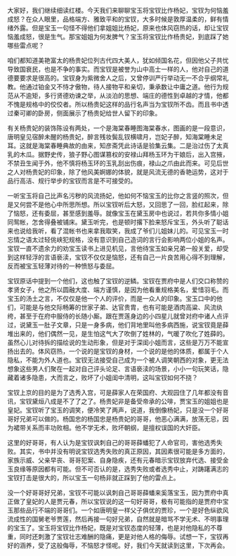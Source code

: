 
大家好，我们继续细读红楼。今天我们来聊聊宝玉将宝钗比作杨妃，宝钗为何恼羞成怒？在众人眼里，品格端方、雅致平和的宝钗，大多时候是敦厚温柔的，鲜有情绪外露。但是宝玉一句怪不得他们拿姐姐比杨妃，原来也体风窃热的话，却让宝钗恼羞成怒，很是生气。那宝姐姐为何发脾气？宝玉将宝钗比作杨贵妃，到底踩了她哪些雷点呢？

咱们都知道美艳富太的杨贵妃位列古代四大美人，犹如倾国名花，但因他父子共忧导致国衰民，也是不争的事实。而宝钗是被誉为山中高士一样的人，他对自己的道德要要求是很高的。宝钗身为紫微舍人之后，又曾停训严行举动无一不合乎纲常礼教。他通过铂金又不恃才傲物，待人接物平和亲切，秉承数让中庸之道。他行为规范从不逾矩，多行贤德劝谏之举，从淡泊的思想、端庄的德性到卓越的才情，他都不愧是规格中的佼佼者。所以杨贵妃这样的品行名声当为宝钗所不齿。而且书中透过秦可卿的卧房，侧面展示了杨贵妃给世人留下的印象。

有关杨贵妃的装饰陈设有两处，一个是海棠春睡图海棠春水，图画的是一段意识，唐明皇见宿醉未醒的杨贵妃，醉言残妆鬓乱钗横啸月，岂妃子醉，知海棠睡未足耳。这就是海棠春睡典故的由来，知彦斋凭此诗话是验集云集。二是治过伤了太真乳的木瓜。据野史传，狼子野心图谋篡权的安禄山拜杨玉环为干娘后，出入宫掖，不禁丑生闻于外，他不慎将杨玉环的玉乳刮出伤痕，禄山之爪由此而来。可见后世之人对杨贵妃的印象，除了他风美婀娜的体貌，就是风流无德的香艳运势，这对于品行高洁、规行举步的宝钗而言是不可接受的。

一听宝玉将自己比声名污秽的风流扬妃，他如何不恼宝玉的比你之言竖的照次，但是又何尝不是他心中所思所想。所以宝钗听后大怒，又回思了一回，脸红起来，除了恼怒，还有委屈，甚至感到羞辱。就像宝玉在黛玉房中也说过，若共你多情小姐同鸳帐，怎舍得叠被铺床。黛玉听完，也是顿时撂下脸来怒斥宝玉，外头听了聪话来也说给我听，看了混帐书也来拿我取笑，我成了爷们儿姐妹儿的。可见宝玉一时忘情之语太过轻佻峡犯规格，没有意识到自己造词的言行会影响两位小姐的名声。宝钗一直不遗余力的劝宝玉读书上进见机见，言他待宝玉如亲兄弟一般关爱，却受到这样轻浮的言语亵渎，宝钗不仅仅是恼怒，还有自己一片良苦用心得不到理解，反而被宝玉轻薄对待的一种愤怒与委屈。

宝钗原话中提到一个他们，这也触了宝钗的逆鳞。宝钗在贾府中是人们交口称赞的孝贤女子，他之所以圆融大度、端方谨慎，是因为他看重规格美名，爱惜羽毛。而宝玉的汤土之言，不仅仅是他一个人的评价，而是一众人的印象。宝玉口中的他们，可能是与他交际畅筹的世家子弟、达官贵胄，也有可能是酒肉高粱、风流纨绔，甚至于在府中服侍的长随小厮。跟在贾莲身边的小四星儿就曾对府中诸人点评过，说黛玉一肚子文章，只是一身多病，他们背地里叫他多病西施，说宝钗竟是薛堆出来的，他们偶然一见，是生怕这气大了吹倒了姓林的，气暖了吹化了姓薛的。虽然心儿对待拆的描绘说的生动形象，但是对于深闺小姐而言，这些是万万不能宣扬出去的。体风窃热，一个说的是宝钗的身材，一个说的是他的体质，都属于个人隐私，不能为外人道也。宝钗无法接受自己成为一个被人调笑朝西的对象，更无法想象这些男人们聚在一起对自己评头论足、言语亵渎的场景，小小一句玩笑话，隐藏着诸多隐患，大而言之，败坏了小姐闺中清明，这叫宝钗如何不挠？

宝钗上京的目的是为了选秀入宫，可是薛家人在荣国府、大观园住了几年都没有音讯，宝钗黛烜八成是不了了之了。杨贵妃非是备受帝承的公啡，贾宝玉的姐姐也是皇妃。宝钗听了宝玉的调笑，便冷笑了两声，说道，我倒像杨妃，只是没一个好哥哥好兄弟可以做的。杨国忠的杨国忠是杨贵妃的哥哥，他恶心满满，放荡无忌，因为裙带关系而丰功败相。他不学无术，败坏朝纲，是擅权误国的大奸臣。

这里的好哥哥，有人认为是宝钗讽刺自己的哥哥薛蟠犯了人命官司，害他选秀失败。其实，书中并没有明说宝钗选秀失败的真正原因，其因素很可能是多方面的，家族示威、父亲早丧、哥哥犯案、自身隐疾，还有元春暗示宝钗放弃代选、接受金玉良缘等原因都有可能。但不可否认的是，选秀失败或者选秀中止，对踌躇满志的宝钗打击是很大的，所以宝玉一句杨非就正踩到了他的雷点上。

没一个好哥哥好兄弟，宝钗不可能以讽刺自己哥哥薛蟠来奚落宝玉，因为贾府中真正做了皇妃的人是贾元春，所以宝钗说的这一句好哥哥，极有可能指的是贾府中宝玉那些品行不端的哥哥们。一个如唐明皇一样父子俱优的贾珍，一个是好色纵欲风流成性的国舅老爷贾莲，然后再接一句好兄弟，自然就是暗骂不学无术、不明事理的宝玉了。宝玉将宝钗比作杨妃，既是对宝钗态度的轻薄，也是对他隐私的不尊重，同时还刺激了宝钗壮志难酬的隐痛，更是对他人格的侮辱。试想一下，宝钗再好的涵养，受了这般侮辱，不恼怒才怪呢。好，我们今天就读到这里，下次再会。


